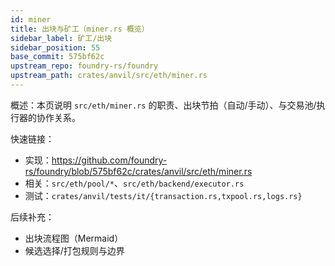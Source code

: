 ```yaml
---
id: miner
title: 出块与矿工（miner.rs 概览）
sidebar_label: 矿工/出块
sidebar_position: 55
base_commit: 575bf62c
upstream_repo: foundry-rs/foundry
upstream_path: crates/anvil/src/eth/miner.rs
---
```


概述：本页说明 `src/eth/miner.rs` 的职责、出块节拍（自动/手动）、与交易池/执行器的协作关系。

快速链接：
- 实现：https://github.com/foundry-rs/foundry/blob/575bf62c/crates/anvil/src/eth/miner.rs
- 相关：`src/eth/pool/*`、`src/eth/backend/executor.rs`
- 测试：`crates/anvil/tests/it/{transaction.rs,txpool.rs,logs.rs}`

后续补充：
- 出块流程图（Mermaid）
- 候选选择/打包规则与边界
